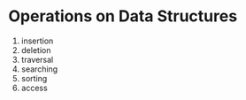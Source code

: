 # Operations on Data Structures

1. insertion
1. deletion
1. traversal
1. searching
1. sorting
1. access
